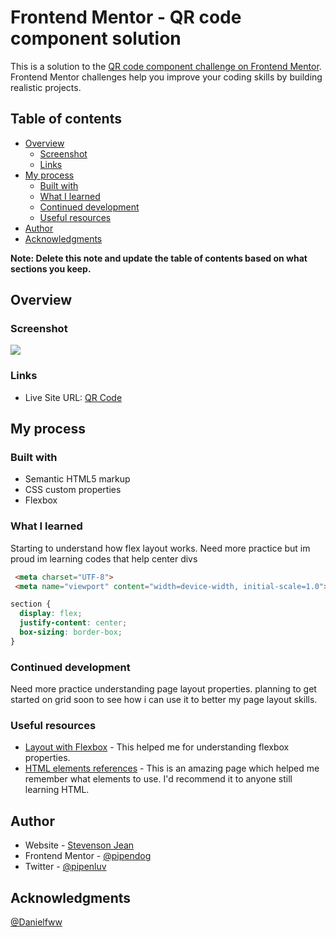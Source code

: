 # Frontend Mentor - QR code component solution

This is a solution to the [QR code component challenge on Frontend Mentor](https://www.frontendmentor.io/challenges/qr-code-component-iux_sIO_H). Frontend Mentor challenges help you improve your coding skills by building realistic projects. 

## Table of contents

- [Overview](#overview)
  - [Screenshot](#screenshot)
  - [Links](#links)
- [My process](#my-process)
  - [Built with](#built-with)
  - [What I learned](#what-i-learned)
  - [Continued development](#continued-development)
  - [Useful resources](#useful-resources)
- [Author](#author)
- [Acknowledgments](#acknowledgments)

**Note: Delete this note and update the table of contents based on what sections you keep.**

## Overview

### Screenshot

<img src="screenshots/QRCODEPROJECT.png">

### Links

- Live Site URL: [QR Code](https://pipendog.github.io/QR-Code/)

## My process

### Built with

- Semantic HTML5 markup
- CSS custom properties
- Flexbox

### What I learned
Starting to understand how flex layout works. Need more practice but im proud im learning codes that help center divs

```html
 <meta charset="UTF-8">
 <meta name="viewport" content="width=device-width, initial-scale=1.0">
```
```css
section {
  display: flex;
  justify-content: center;
  box-sizing: border-box;
}
```

### Continued development

Need more practice understanding page layout properties.
planning to get started on grid soon to see how i can use it to better my page layout skills.

### Useful resources

- [Layout with Flexbox](https://www.codecademy.com/learn/learn-intermediate-css/modules/layout-with-flexbox/cheatsheet) - This helped me for understanding flexbox properties.
- [HTML elements references](https://developer.mozilla.org/en-US/docs/Web/HTML/Element) - This is an amazing page which helped me remember what elements to use. I'd recommend it to anyone still learning HTML.


## Author

- Website - [Stevenson Jean](https://github.com/Pipendog)
- Frontend Mentor - [@pipendog](https://www.frontendmentor.io/profile/pipendog)
- Twitter - [@pipenluv](https://www.twitter.com/pipenluv)


## Acknowledgments

[@Danielfww](https://www.frontendmentor.io/profile/Danielfww)
